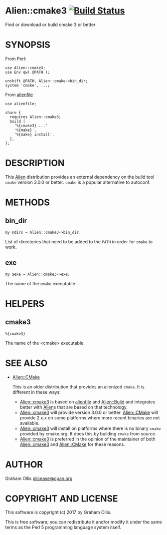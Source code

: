 # Alien::cmake3 [![Build Status](https://secure.travis-ci.org/plicease/Alien-cmake3.png)](http://travis-ci.org/plicease/Alien-cmake3)

Find or download or build cmake 3 or better

# SYNOPSIS

From Perl:

    use Alien::cmake3;
    use Env qw( @PATH );
    
    unshift @PATH, Alien::cmake->bin_dir;
    system 'cmake', ...;

From [alienfile](https://metacpan.org/pod/alienfile)

    use alienfile;
    
    share {
      requires Alien::cmake3;
      build [
        '%{cmake3} ...'
        '%{make}',
        '%{make} install',
      ],
    };

# DESCRIPTION

This [Alien](https://metacpan.org/pod/Alien) distribution provides an external dependency on the build tool `cmake`
version 3.0.0 or better.  `cmake` is a popular alternative to autoconf.

# METHODS

## bin\_dir

    my @dirs = Alien::cmake3->bin_dir;

List of directories that need to be added to the `PATH` in order for `cmake` to work.

## exe

    my $exe = Alien::cmake3->exe;

The name of the `cmake` executable.

# HELPERS

## cmake3

    %{cmake3}

The name of the &lt;cmake> executable.

# SEE ALSO

- [Alien::CMake](https://metacpan.org/pod/Alien::CMake)

    This is an older distribution that provides an alienized `cmake`.  It is different in
    these ways:

    - [Alien::cmake3](https://metacpan.org/pod/Alien::cmake3) is based on [alienfile](https://metacpan.org/pod/alienfile) and [Alien::Build](https://metacpan.org/pod/Alien::Build) and integrates better with [Alien](https://metacpan.org/pod/Alien)s that are based on that technology.
    - [Alien::cmake3](https://metacpan.org/pod/Alien::cmake3) will provide version 3.0.0 or better.  [Alien::CMake](https://metacpan.org/pod/Alien::CMake) will provide 2.x.x on some platforms where more recent binaries are not available.
    - [Alien::cmake3](https://metacpan.org/pod/Alien::cmake3) will install on platforms where there is no binary `cmake` provided by cmake.org.  It does this by building `cmake` from source.
    - [Alien::cmake3](https://metacpan.org/pod/Alien::cmake3) is preferred in the opinion of the maintainer of both [Alien::cmake3](https://metacpan.org/pod/Alien::cmake3) and [Alien::CMake](https://metacpan.org/pod/Alien::CMake) for these reasons.

# AUTHOR

Graham Ollis <plicease@cpan.org>

# COPYRIGHT AND LICENSE

This software is copyright (c) 2017 by Graham Ollis.

This is free software; you can redistribute it and/or modify it under
the same terms as the Perl 5 programming language system itself.
